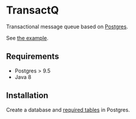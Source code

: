 TransactQ
=========

Transactional message queue based on [Postgres](https://www.postgresql.org/).

See [the example](transactq/blob/master/src/main/java/com/jstructure/transactq/example).

## Requirements

- Postgres > 9.5
- Java 8

## Installation

Create a database and [required tables](transactq/blob/master/src/main/resources/tables.sql) in Postgres.
